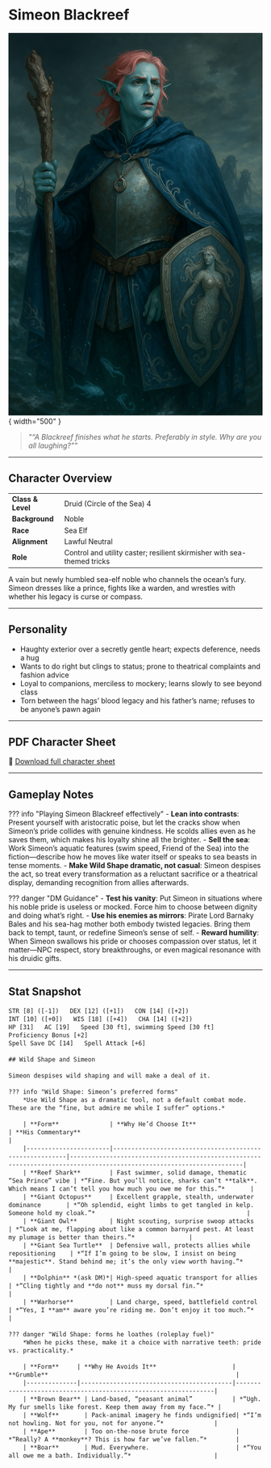 # Simeon Blackreef

![Simeon Blackreef](assets/simeon-blackreef.png){ width="500" }

> *"“A Blackreef finishes what he starts. Preferably in style. Why are you all laughing?”"*

---

## Character Overview

|                   |                                      |
| ----------------- | ------------------------------------ |
| **Class & Level** | Druid (Circle of the Sea) 4           |
| **Background**    | Noble                         |
| **Race**          | Sea Elf                               |
| **Alignment**     | Lawful Neutral                          |
| **Role**          | Control and utility caster; resilient skirmisher with sea-themed tricks                 |

A vain but newly humbled sea-elf noble who channels the ocean’s fury. Simeon dresses like a prince, fights like a warden, and wrestles with whether his legacy is curse or compass.

---

## Personality

* Haughty exterior over a secretly gentle heart; expects deference, needs a hug
* Wants to do right but clings to status; prone to theatrical complaints and fashion advice
* Loyal to companions, merciless to mockery; learns slowly to see beyond class
* Torn between the hags’ blood legacy and his father’s name; refuses to be anyone’s pawn again

---

## PDF Character Sheet

📄 [Download full character sheet](assets/simeon-blackreef.pdf)

---

## Gameplay Notes

??? info "Playing Simeon Blackreef effectively"
    - **Lean into contrasts**: Present yourself with aristocratic poise, but let the cracks show when Simeon’s pride collides with genuine kindness. He scolds allies even as he saves them, which makes his loyalty shine all the brighter.
    - **Sell the sea**: Work Simeon’s aquatic features (swim speed, Friend of the Sea) into the fiction—describe how he moves like water itself or speaks to sea beasts in tense moments.
    - **Make Wild Shape dramatic, not casual**: Simeon despises the act, so treat every transformation as a reluctant sacrifice or a theatrical display, demanding recognition from allies afterwards.

??? danger "DM Guidance"
    - **Test his vanity**: Put Simeon in situations where his noble pride is useless or mocked. Force him to choose between dignity and doing what’s right.
    - **Use his enemies as mirrors**: Pirate Lord Barnaky Bales and his sea-hag mother both embody twisted legacies. Bring them back to tempt, taunt, or redefine Simeon’s sense of self.
    - **Reward humility**: When Simeon swallows his pride or chooses compassion over status, let it matter—NPC respect, story breakthroughs, or even magical resonance with his druidic gifts.

---

## Stat Snapshot

```text
STR [8] ([-1])   DEX [12] ([+1])   CON [14] ([+2])
INT [10] ([+0])   WIS [18] ([+4])   CHA [14] ([+2])
HP [31]   AC [19]   Speed [30 ft], swimming Speed [30 ft]
Proficiency Bonus [+2]
Spell Save DC [14]   Spell Attack [+6]

## Wild Shape and Simeon

Simeon despises wild shaping and will make a deal of it.

??? info "Wild Shape: Simeon’s preferred forms"
    *Use Wild Shape as a dramatic tool, not a default combat mode. These are the “fine, but admire me while I suffer” options.*

    | **Form**              | **Why He’d Choose It**                                 | **His Commentary**                                                                                                   |
    |-----------------------|---------------------------------------------------------|----------------------------------------------------------------------------------------------------------------------|
    | **Reef Shark**        | Fast swimmer, solid damage, thematic “Sea Prince” vibe | *“Fine. But you’ll notice, sharks can’t **talk**. Which means I can’t tell you how much you owe me for this.”*       |
    | **Giant Octopus**     | Excellent grapple, stealth, underwater dominance       | *“Oh splendid, eight limbs to get tangled in kelp. Someone hold my cloak.”*                                          |
    | **Giant Owl**         | Night scouting, surprise swoop attacks                 | *“Look at me, flapping about like a common barnyard pest. At least my plumage is better than theirs.”*               |
    | **Giant Sea Turtle**  | Defensive wall, protects allies while repositioning    | *“If I’m going to be slow, I insist on being **majestic**. Stand behind me; it’s the only view worth having.”*       |
    | **Dolphin** *(ask DM)*| High-speed aquatic transport for allies                | *“Cling tightly and **do not** muss my dorsal fin.”*                                                                 |
    | **Warhorse**          | Land charge, speed, battlefield control                | *“Yes, I **am** aware you’re riding me. Don’t enjoy it too much.”*                                                   |

??? danger "Wild Shape: forms he loathes (roleplay fuel)"
    *When he picks these, make it a choice with narrative teeth: pride vs. practicality.*

    | **Form**     | **Why He Avoids It**                     | **Grumble**                                                    |
    |--------------|------------------------------------------|----------------------------------------------------------------|
    | **Brown Bear** | Land-based, “peasant animal”           | *“Ugh. My fur smells like forest. Keep them away from my face.”* |
    | **Wolf**       | Pack-animal imagery he finds undignified| *“I’m not howling. Not for you, not for anyone.”*              |
    | **Ape**        | Too on-the-nose brute force             | *“Really? A **monkey**? This is how far we’ve fallen.”*        |
    | **Boar**       | Mud. Everywhere.                        | *“You all owe me a bath. Individually.”*                       |
